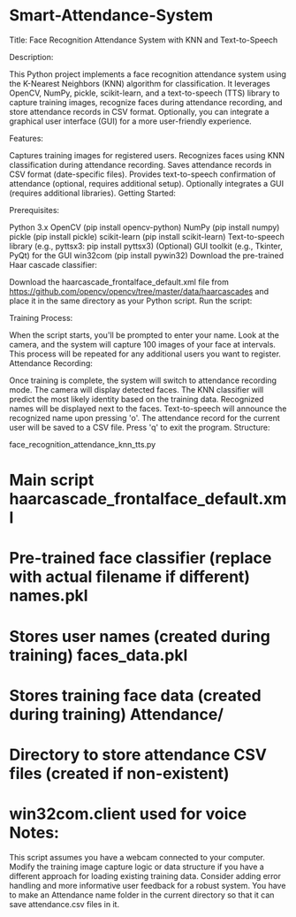 # Smart-Attendance-System


Title: Face Recognition Attendance System with KNN and Text-to-Speech

Description:

This Python project implements a face recognition attendance system using the K-Nearest Neighbors (KNN) algorithm for classification. It leverages OpenCV, NumPy, pickle, scikit-learn, and a text-to-speech (TTS) library to capture training images, recognize faces during attendance recording, and store attendance records in CSV format. Optionally, you can integrate a graphical user interface (GUI) for a more user-friendly experience.

Features:

Captures training images for registered users. Recognizes faces using KNN classification during attendance recording. 
Saves attendance records in CSV format (date-specific files).
Provides text-to-speech confirmation of attendance (optional, requires additional setup). 
Optionally integrates a GUI (requires additional libraries). Getting Started:

Prerequisites:

Python 3.x OpenCV (pip install opencv-python) 
NumPy (pip install numpy) 
pickle (pip install pickle) 
scikit-learn (pip install scikit-learn) 
Text-to-speech library (e.g., pyttsx3: pip install pyttsx3) 
(Optional) GUI toolkit (e.g., Tkinter, PyQt) for the GUI win32com (pip install pywin32) 
Download the pre-trained Haar cascade classifier:

Download the haarcascade_frontalface_default.xml file from https://github.com/opencv/opencv/tree/master/data/haarcascades and place it in the same directory as your Python script. 
Run the script:

Training Process:

When the script starts, you'll be prompted to enter your name. Look at the camera, and the system will capture 100 images of your face at intervals.
This process will be repeated for any additional users you want to register. Attendance Recording:

Once training is complete, the system will switch to attendance recording mode. The camera will display detected faces. 
The KNN classifier will predict the most likely identity based on the training data. 
Recognized names will be displayed next to the faces. 
Text-to-speech will announce the recognized name upon pressing 'o'. The attendance record for the current user will be saved to a CSV file. 
Press 'q' to exit the program. Structure:

face_recognition_attendance_knn_tts.py 
# Main script haarcascade_frontalface_default.xml 
# Pre-trained face classifier (replace with actual filename if different) names.pkl 
# Stores user names (created during training) faces_data.pkl 
# Stores training face data (created during training) Attendance/ 
# Directory to store attendance CSV files (created if non-existent) 
# win32com.client  used for voice Notes:

This script assumes you have a webcam connected to your computer.
Modify the training image capture logic or data structure if you have a different approach for loading existing training data. 
Consider adding error handling and more informative user feedback for a robust system. 
You have to make an Attendance name folder in the current directory so that it can save attendance.csv files in it.
